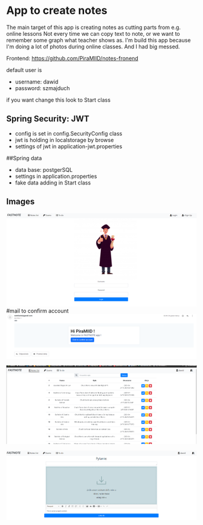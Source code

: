 App to create notes
==========
The main target of this app is creating notes as cutting parts from e.g. online lessons
Not every time we can copy text to note, or we want to remember some graph what teacher
shows as. 
I'm build this app because I'm doing a lot of photos during online classes.
And I had big messed.

Frontend:
https://github.com/PiraMIID/notes-fronend

default user is 
- username: dawid
- password: szmajduch

if you want change this look to Start class

## Spring Security: JWT
- config is set in config.SecurityConfig class
- jwt is holding in localstorage by browse
- settings of jwt in application-jwt.properties

##Spring data
- data base: postgerSQL
- settings in application.properties
- fake data adding in Start class



## Images
![alt text](img_3.png)
#mail to confirm account
![alt text](img_2.png)

![alt text](img.png)

![alt text](img_1.png)







